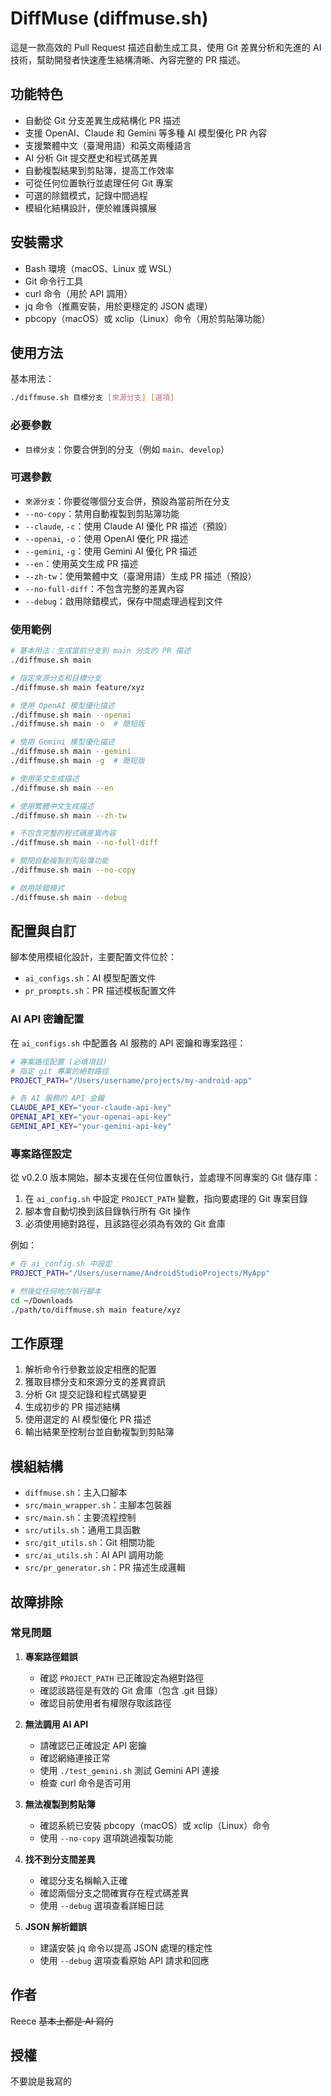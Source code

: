 # DiffMuse (diffmuse.sh)

這是一款高效的 Pull Request 描述自動生成工具，使用 Git 差異分析和先進的 AI 技術，幫助開發者快速產生結構清晰、內容完整的 PR 描述。

## 功能特色

- 自動從 Git 分支差異生成結構化 PR 描述
- 支援 OpenAI、Claude 和 Gemini 等多種 AI 模型優化 PR 內容
- 支援繁體中文（臺灣用語）和英文兩種語言
- AI 分析 Git 提交歷史和程式碼差異
- 自動複製結果到剪貼簿，提高工作效率
- 可從任何位置執行並處理任何 Git 專案
- 可選的除錯模式，記錄中間過程
- 模組化結構設計，便於維護與擴展

## 安裝需求

- Bash 環境（macOS、Linux 或 WSL）
- Git 命令行工具
- curl 命令（用於 API 調用）
- jq 命令（推薦安裝，用於更穩定的 JSON 處理）
- pbcopy（macOS）或 xclip（Linux）命令（用於剪貼簿功能）

## 使用方法

基本用法：
```bash
./diffmuse.sh 目標分支 [來源分支] [選項]
```

### 必要參數

- `目標分支`：你要合併到的分支（例如 `main`、`develop`）

### 可選參數

- `來源分支`：你要從哪個分支合併，預設為當前所在分支
- `--no-copy`：禁用自動複製到剪貼簿功能
- `--claude`, `-c`：使用 Claude AI 優化 PR 描述（預設）
- `--openai`, `-o`：使用 OpenAI 優化 PR 描述
- `--gemini`, `-g`：使用 Gemini AI 優化 PR 描述
- `--en`：使用英文生成 PR 描述
- `--zh-tw`：使用繁體中文（臺灣用語）生成 PR 描述（預設）
- `--no-full-diff`：不包含完整的差異內容
- `--debug`：啟用除錯模式，保存中間處理過程到文件

### 使用範例

```bash
# 基本用法：生成當前分支到 main 分支的 PR 描述
./diffmuse.sh main

# 指定來源分支和目標分支
./diffmuse.sh main feature/xyz

# 使用 OpenAI 模型優化描述
./diffmuse.sh main --openai
./diffmuse.sh main -o  # 簡短版

# 使用 Gemini 模型優化描述
./diffmuse.sh main --gemini
./diffmuse.sh main -g  # 簡短版

# 使用英文生成描述
./diffmuse.sh main --en

# 使用繁體中文生成描述
./diffmuse.sh main --zh-tw

# 不包含完整的程式碼差異內容
./diffmuse.sh main --no-full-diff

# 關閉自動複製到剪貼簿功能
./diffmuse.sh main --no-copy

# 啟用除錯模式
./diffmuse.sh main --debug
```

## 配置與自訂

腳本使用模組化設計，主要配置文件位於：

- `ai_configs.sh`：AI 模型配置文件
- `pr_prompts.sh`：PR 描述模板配置文件

### AI API 密鑰配置

在 `ai_configs.sh` 中配置各 AI 服務的 API 密鑰和專案路徑：

```bash
# 專案路徑配置 (必填項目)
# 指定 git 專案的絕對路徑
PROJECT_PATH="/Users/username/projects/my-android-app"

# 各 AI 服務的 API 金鑰
CLAUDE_API_KEY="your-claude-api-key"
OPENAI_API_KEY="your-openai-api-key"
GEMINI_API_KEY="your-gemini-api-key"
```

### 專案路徑設定

從 v0.2.0 版本開始，腳本支援在任何位置執行，並處理不同專案的 Git 儲存庫：

1. 在 `ai_config.sh` 中設定 `PROJECT_PATH` 變數，指向要處理的 Git 專案目錄
2. 腳本會自動切換到該目錄執行所有 Git 操作
3. 必須使用絕對路徑，且該路徑必須為有效的 Git 倉庫

例如：
```bash
# 在 ai_config.sh 中設定
PROJECT_PATH="/Users/username/AndroidStudioProjects/MyApp"

# 然後從任何地方執行腳本
cd ~/Downloads
./path/to/diffmuse.sh main feature/xyz
```

## 工作原理

1. 解析命令行參數並設定相應的配置
2. 獲取目標分支和來源分支的差異資訊
3. 分析 Git 提交記錄和程式碼變更
4. 生成初步的 PR 描述結構
5. 使用選定的 AI 模型優化 PR 描述
6. 輸出結果至控制台並自動複製到剪貼簿

## 模組結構

- `diffmuse.sh`：主入口腳本
- `src/main_wrapper.sh`：主腳本包裝器
- `src/main.sh`：主要流程控制
- `src/utils.sh`：通用工具函數
- `src/git_utils.sh`：Git 相關功能
- `src/ai_utils.sh`：AI API 調用功能
- `src/pr_generator.sh`：PR 描述生成邏輯

## 故障排除

### 常見問題

1. **專案路徑錯誤**
   - 確認 `PROJECT_PATH` 已正確設定為絕對路徑
   - 確認該路徑是有效的 Git 倉庫（包含 .git 目錄）
   - 確認目前使用者有權限存取該路徑

2. **無法調用 AI API**
   - 請確認已正確設定 API 密鑰
   - 確認網絡連接正常
   - 使用 `./test_gemini.sh` 測試 Gemini API 連接
   - 檢查 curl 命令是否可用

3. **無法複製到剪貼簿**
   - 確認系統已安裝 pbcopy（macOS）或 xclip（Linux）命令
   - 使用 `--no-copy` 選項跳過複製功能

4. **找不到分支間差異**
   - 確認分支名稱輸入正確
   - 確認兩個分支之間確實存在程式碼差異
   - 使用 `--debug` 選項查看詳細日誌

5. **JSON 解析錯誤**
   - 建議安裝 jq 命令以提高 JSON 處理的穩定性
   - 使用 `--debug` 選項查看原始 API 請求和回應

## 作者

Reece
~~基本上都是 AI 寫的~~

## 授權

不要說是我寫的
